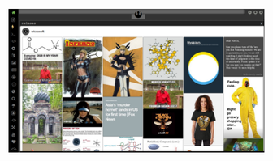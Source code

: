 
[![Image](hive/Screenshot_2020-05-14_14-04-53.png)](https://www.youtube.com/watch?v=E505OY2vDHs)

<!-- 
https://www.uludagsozluk.com/k/trabzonda-hastaneden-ka%C3%A7an-laz/ kaçıyo yakalayın la oç lazı
https://www.uludagsozluk.com/e/43289150/ he reis moladayız geliyom reis
https://www.uludagsozluk.com/k/akit-tv-de-pedofili-skandal%C4%B1/ link at oç
https://www.uludagsozluk.com/k/gece-vakti-sokakta-elektrik-dire%C4%9Fi-siken-adam/&w=bg bkz oç
https://www.uludagsozluk.com/k/trabzonda-hastaneden-ka%C3%A7an-laz/ bkz oç laz
bkz alper potuk buket aydın aşk iddaları
bkz arda turan buket aydını sikti iddaları
bkz 15 mayıs hain darbe girişiminin yavaş yabaş unutulması
https://www.uludagsozluk.com/k/akit-tv-de-pedofili-skandal%C4%B1/ link at oç
https://www.uludagsozluk.com/k/trabzonda-hastaneden-ka%C3%A7an-laz/ bkz oç laz
https://www.uludagsozluk.com/k/gece-vakti-sokakta-elektrik-dire%C4%9Fi-siken-adam/&w=bg bkz oç
https://www.uludagsozluk.com/k/s%C3%B6zl%C3%BCkte-20-ya%C5%9F-alt%C4%B1-ergenleri-istemiyoruz/&w=bg
https://www.uludagsozluk.com/k/ustal%C4%B1k-d%C3%B6neminde-dolar%C4%B1-7-tl-yapan-d%C3%BCnya-lideri/&w=bg
https://www.uludagsozluk.com/k/15-may%C4%B1s-hava-%C5%9Fehitlerini-anma-g%C3%BCn%C3%BC/ bkz hain darbe
https://www.uludagsozluk.com/k/%C3%BCniversite-kazanamayan-ezikleri-seri-eksilemek/&w=bg bkz bastım eksiyi oç
https://www.uludagsozluk.com/k/pedofili-denince-akla-gelen-parti/&w=bg bkz ydp
https://www.uludagsozluk.com/k/hz-muhammed/&w=bg bkz alemlerin yaratılma sebebi
https://www.uludagsozluk.com/k/kral-arthur-un-t%C3%BCrk-olmas%C4%B1/ bkz kral adam
https://www.uludagsozluk.com/k/emir-sar%C4%B1g%C3%BCl/&w=bg bkz buket aydını siken eleman
https://www.uludagsozluk.com/k/ibrahim-kaypakkaya/&w=bg bkz kaypak
https://www.uludagsozluk.com/k/hz-muhammed/&w=bg bkz ayı ikiye yarmak
https://www.uludagsozluk.com/k/buket-ayd%C4%B1n/&w=gd bkz botoks reyiz
THINK YOUR STRAIGHT? WATCH THIS FIRST.
https://www.pornhub.com/view_video.php?viewkey=ph5e6927466b3df
https://www.uludagsozluk.com/k/e5
